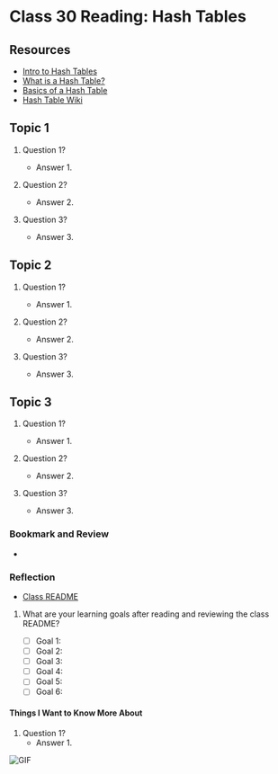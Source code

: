 # Class 30 Reading: Hash Tables

## Resources

- [Intro to Hash Tables](https://codefellows.github.io/common_curriculum/data_structures_and_algorithms/Code_401/class-30/resources/Hashtables.html)
- [What is a Hash Table?](https://www.youtube.com/watch?v=MfhjkfocRR0)
- [Basics of a Hash Table](https://www.hackerearth.com/practice/data-structures/hash-tables/basics-of-hash-tables/tutorial/)
- [Hash Table Wiki](https://en.wikipedia.org/wiki/Hash_table)

## Topic 1

1. Question 1?
    - Answer 1.

2. Question 2?
    - Answer 2.

3. Question 3?
    - Answer 3.

## Topic 2

1. Question 1?
    - Answer 1.

2. Question 2?
    - Answer 2.

3. Question 3?
    - Answer 3.

## Topic 3

1. Question 1?
    - Answer 1.

2. Question 2?
    - Answer 2.

3. Question 3?
    - Answer 3.

### Bookmark and Review

- []()

### Reflection

- [Class README](https://codefellows.github.io/code-401-javascript-guide/curriculum/class-00/)

1. What are your learning goals after reading and reviewing the class README?

    - [ ] Goal 1:
    - [ ] Goal 2:
    - [ ] Goal 3:
    - [ ] Goal 4:
    - [ ] Goal 5:
    - [ ] Goal 6:

#### Things I Want to Know More About

1. Question 1?
    - Answer 1.

![GIF]()
